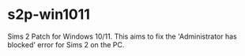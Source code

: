 # s2p-win1011
Sims 2 Patch for Windows 10/11. This aims to fix the 'Administrator has blocked' error for Sims 2 on the PC.
